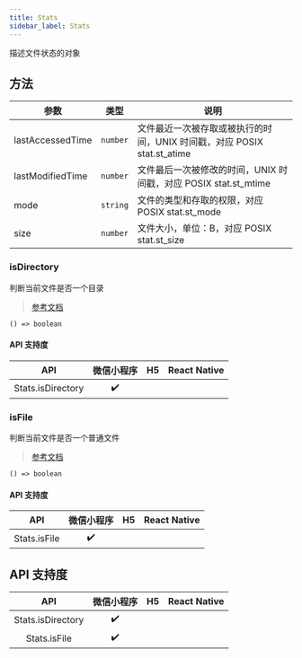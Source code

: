 ```yaml
---
title: Stats
sidebar_label: Stats
---
```


描述文件状态的对象

## 方法

<table>
  <thead>
    <tr>
      <th>参数</th>
      <th>类型</th>
      <th>说明</th>
    </tr>
  </thead>
  <tbody>
    <tr>
      <td>lastAccessedTime</td>
      <td><code>number</code></td>
      <td>文件最近一次被存取或被执行的时间，UNIX 时间戳，对应 POSIX stat.st_atime</td>
    </tr>
    <tr>
      <td>lastModifiedTime</td>
      <td><code>number</code></td>
      <td>文件最后一次被修改的时间，UNIX 时间戳，对应 POSIX stat.st_mtime</td>
    </tr>
    <tr>
      <td>mode</td>
      <td><code>string</code></td>
      <td>文件的类型和存取的权限，对应 POSIX stat.st_mode</td>
    </tr>
    <tr>
      <td>size</td>
      <td><code>number</code></td>
      <td>文件大小，单位：B，对应 POSIX stat.st_size</td>
    </tr>
  </tbody>
</table>

### isDirectory

判断当前文件是否一个目录

> [参考文档](https://developers.weixin.qq.com/miniprogram/dev/api/file/Stats.isDirectory.html)

```tsx
() => boolean
```

#### API 支持度

|        API        | 微信小程序 | H5 | React Native |
|:-----------------:|:-----:|:--:|:------------:|
| Stats.isDirectory |  ✔️   |    |              |

### isFile

判断当前文件是否一个普通文件

> [参考文档](https://developers.weixin.qq.com/miniprogram/dev/api/file/Stats.isFile.html)

```tsx
() => boolean
```

#### API 支持度

|     API      | 微信小程序 | H5 | React Native |
|:------------:|:-----:|:--:|:------------:|
| Stats.isFile |  ✔️   |    |              |

## API 支持度

|        API        | 微信小程序 | H5 | React Native |
|:-----------------:|:-----:|:--:|:------------:|
| Stats.isDirectory |  ✔️   |    |              |
|   Stats.isFile    |  ✔️   |    |              |
